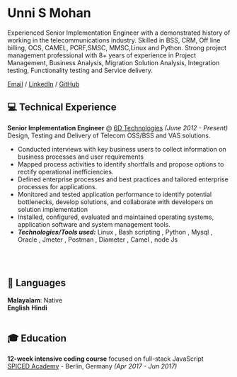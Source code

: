 # Unni S Mohan
Experienced Senior Implementation Engineer with a demonstrated history of working in the telecommunications industry. Skilled in BSS, CRM, Off line billing, OCS, CAMEL, PCRF,SMSC, MMSC,Linux and Python. Strong project management professional with  8+ years of experience in Project Management, Business Analysis, Migration Solution Analysis, Integration testing, Functionality testing and Service delivery.

[Email](mailto:unnismohan@gmail.com) / [LinkedIn](https://www.linkedin.com/in/unni-s-mohan/) / [GitHub](https://github.com/unnismohan) 

## 💻 Technical Experience
**Senior Implementation Engineer** @ [6D Technologies](https://6dtech.co.in/) _(June 2012 - Present)_ <br>
Design, Testing and Delivery of Telecom OSS/BSS and VAS solutions.
  - Conducted interviews with key business users to collect information on business processes and user requirements
  - Mapped process activities to identify shortfalls and propose options to rectify operational inefficiencies.
  - Defined enterprise processes and best practices and tailored enterprise processes for applications.
  - Monitored and tested application performance to identify potential bottlenecks, develop solutions, and collaborate with developers on solution implementation
  - Installed, configured, evaluated and maintained operating systems, application software and system management tools.
  - **_Technologies/Tools used:_** Linux , Bash scripting , Python , Mysql , Oracle , Jmeter , Postman , Diameter , Camel , node Js 

<br><br>

## 💬 Languages

**Malayalam**: Native <br>
**English**
**Hindi**
<br><br>

## 🎓 Education

**12-week intensive coding course** focused on full-stack JavaScript<br>
[SPICED Academy](https://www.spiced-academy.com/) - Berlin, Germany _(Apr 2017 - Jun 2017)_ <br>
